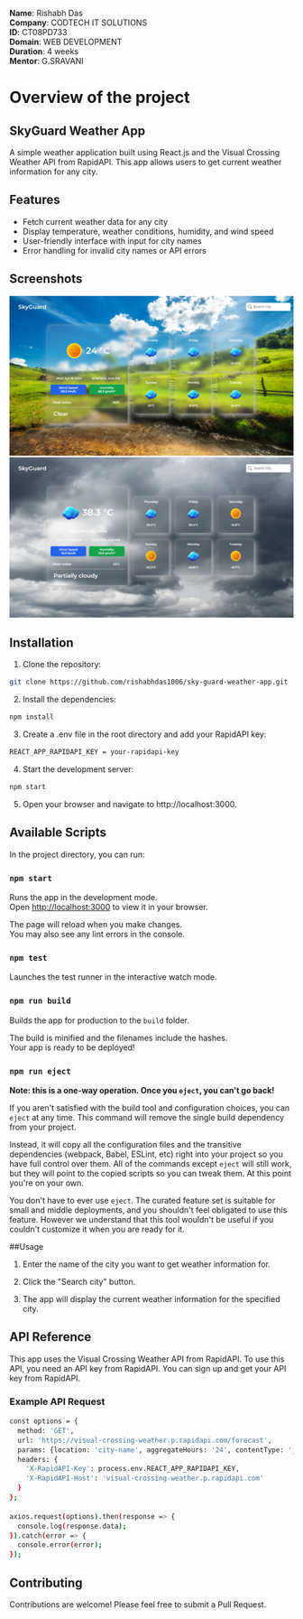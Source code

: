 **Name**: Rishabh Das\
**Company**: CODTECH IT SOLUTIONS\
**ID**: CT08PD733\
**Domain**: WEB DEVELOPMENT\
**Duration**: 4 weeks\
**Mentor**: G.SRAVANI

# Overview of the project

## SkyGuard Weather App

A simple weather application built using React.js and the Visual Crossing Weather API from RapidAPI. This app allows users to get current weather information for any city.

## Features

- Fetch current weather data for any city
- Display temperature, weather conditions, humidity, and wind speed
- User-friendly interface with input for city names
- Error handling for invalid city names or API errors

## Screenshots

![Weather App Screenshot](pic1.png)
![Weather App Screenshot](pic2.png)

## Installation

1. Clone the repository:

```bash
git clone https://github.com/rishabhdas1006/sky-guard-weather-app.git
```
2. Install the dependencies:

```bash
npm install
```
3. Create a .env file in the root directory and add your RapidAPI key:

```bash
REACT_APP_RAPIDAPI_KEY = your-rapidapi-key
```
4. Start the development server:

```bash
npm start
```

5. Open your browser and navigate to http://localhost:3000.

## Available Scripts

In the project directory, you can run:

### `npm start`

Runs the app in the development mode.\
Open [http://localhost:3000](http://localhost:3000) to view it in your browser.

The page will reload when you make changes.\
You may also see any lint errors in the console.

### `npm test`

Launches the test runner in the interactive watch mode.

### `npm run build`

Builds the app for production to the `build` folder.

The build is minified and the filenames include the hashes.\
Your app is ready to be deployed!

### `npm run eject`

**Note: this is a one-way operation. Once you `eject`, you can't go back!**

If you aren't satisfied with the build tool and configuration choices, you can `eject` at any time. This command will remove the single build dependency from your project.

Instead, it will copy all the configuration files and the transitive dependencies (webpack, Babel, ESLint, etc) right into your project so you have full control over them. All of the commands except `eject` will still work, but they will point to the copied scripts so you can tweak them. At this point you're on your own.

You don't have to ever use `eject`. The curated feature set is suitable for small and middle deployments, and you shouldn't feel obligated to use this feature. However we understand that this tool wouldn't be useful if you couldn't customize it when you are ready for it.

##Usage

1. Enter the name of the city you want to get weather information for.

2. Click the "Search city" button.

3. The app will display the current weather information for the specified city.

## API Reference

This app uses the Visual Crossing Weather API from RapidAPI. To use this API, you need an API key from RapidAPI. You can sign up and get your API key from RapidAPI.

### Example API Request

```bash
const options = {
  method: 'GET',
  url: 'https://visual-crossing-weather.p.rapidapi.com/forecast',
  params: {location: 'city-name', aggregateHours: '24', contentType: 'json', unitGroup: 'metric'},
  headers: {
    'X-RapidAPI-Key': process.env.REACT_APP_RAPIDAPI_KEY,
    'X-RapidAPI-Host': 'visual-crossing-weather.p.rapidapi.com'
  }
};

axios.request(options).then(response => {
  console.log(response.data);
}).catch(error => {
  console.error(error);
});

```

## Contributing
Contributions are welcome! Please feel free to submit a Pull Request.

